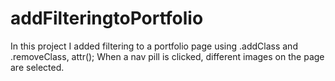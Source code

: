 # addFilteringtoPortfolio
In this project I added filtering to a portfolio page using .addClass and .removeClass, attr(); When a nav pill is clicked, different images on the page are selected.
